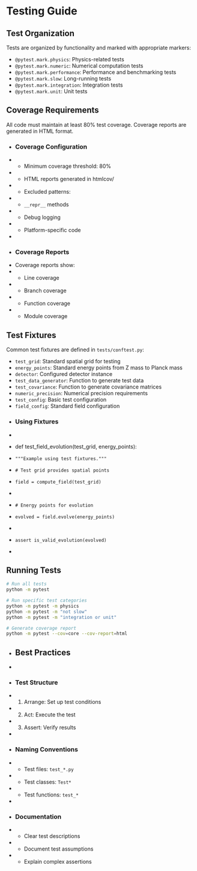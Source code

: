 # Testing Guide

## Test Organization

Tests are organized by functionality and marked with appropriate markers:

- `@pytest.mark.physics`: Physics-related tests
- `@pytest.mark.numeric`: Numerical computation tests
- `@pytest.mark.performance`: Performance and benchmarking tests
- `@pytest.mark.slow`: Long-running tests
- `@pytest.mark.integration`: Integration tests
- `@pytest.mark.unit`: Unit tests

## Coverage Requirements

All code must maintain at least 80% test coverage. Coverage reports are generated in HTML format.

+ ### Coverage Configuration
+ - Minimum coverage threshold: 80%
+ - HTML reports generated in htmlcov/
+ - Excluded patterns:
+   - `__repr__` methods
+   - Debug logging
+   - Platform-specific code
+ 
+ ### Coverage Reports
+ Coverage reports show:
+ - Line coverage
+ - Branch coverage
+ - Function coverage
+ - Module coverage

## Test Fixtures

Common test fixtures are defined in `tests/conftest.py`:

- `test_grid`: Standard spatial grid for testing
- `energy_points`: Standard energy points from Z mass to Planck mass
- `detector`: Configured detector instance
- `test_data_generator`: Function to generate test data
- `test_covariance`: Function to generate covariance matrices
- `numeric_precision`: Numerical precision requirements
- `test_config`: Basic test configuration
- `field_config`: Standard field configuration

+ ### Using Fixtures
+ ```python
+ def test_field_evolution(test_grid, energy_points):
+     """Example using test fixtures."""
+     # Test grid provides spatial points
+     field = compute_field(test_grid)
+     
+     # Energy points for evolution
+     evolved = field.evolve(energy_points)
+     
+     assert is_valid_evolution(evolved)
+ ```

## Running Tests

```bash
# Run all tests
python -m pytest

# Run specific test categories
python -m pytest -m physics
python -m pytest -m "not slow"
python -m pytest -m "integration or unit"

# Generate coverage report
python -m pytest --cov=core --cov-report=html
```

+ ## Best Practices
+ 
+ ### Test Structure
+ 1. Arrange: Set up test conditions
+ 2. Act: Execute the test
+ 3. Assert: Verify results
+ 
+ ### Naming Conventions
+ - Test files: `test_*.py`
+ - Test classes: `Test*`
+ - Test functions: `test_*`
+ 
+ ### Documentation
+ - Clear test descriptions
+ - Document test assumptions
+ - Explain complex assertions